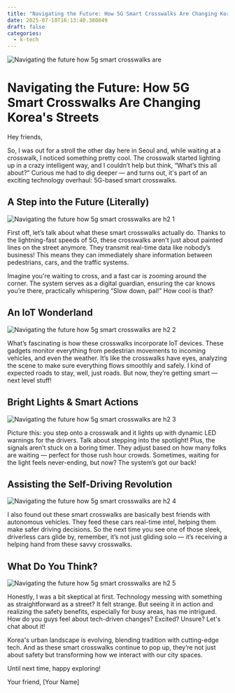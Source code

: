 ```yaml
---
title: "Navigating the Future: How 5G Smart Crosswalks Are Changing Korea's Streets"
date: 2025-07-10T16:13:40.380849
draft: false
categories:
  - k-tech
---
```

![Navigating the future how 5g smart crosswalks are ](/images/navigating-the-future-how-5g-smart-crosswalks-are-.webp)

# Navigating the Future: How 5G Smart Crosswalks Are Changing Korea's Streets

Hey friends,

So, I was out for a stroll the other day here in Seoul and, while waiting at a crosswalk, I noticed something pretty cool. The crosswalk started lighting up in a crazy intelligent way, and I couldn’t help but think, “What’s this all about?” Curious me had to dig deeper — and turns out, it's part of an exciting technology overhaul: 5G-based smart crosswalks.

## A Step into the Future (Literally)

![Navigating the future how 5g smart crosswalks are  h2 1](/images/navigating-the-future-how-5g-smart-crosswalks-are--h2-1.webp)


First off, let’s talk about what these smart crosswalks actually do. Thanks to the lightning-fast speeds of 5G, these crosswalks aren't just about painted lines on the street anymore. They transmit real-time data like nobody’s business! This means they can immediately share information between pedestrians, cars, and the traffic systems. 

Imagine you're waiting to cross, and a fast car is zooming around the corner. The system serves as a digital guardian, ensuring the car knows you’re there, practically whispering “Slow down, pal!” How cool is that?

## An IoT Wonderland

![Navigating the future how 5g smart crosswalks are  h2 2](/images/navigating-the-future-how-5g-smart-crosswalks-are--h2-2.webp)


What’s fascinating is how these crosswalks incorporate IoT devices. These gadgets monitor everything from pedestrian movements to incoming vehicles, and even the weather. It’s like the crosswalks have eyes, analyzing the scene to make sure everything flows smoothly and safely. I kind of expected roads to stay, well, just roads. But now, they’re getting smart — next level stuff!

## Bright Lights & Smart Actions

![Navigating the future how 5g smart crosswalks are  h2 3](/images/navigating-the-future-how-5g-smart-crosswalks-are--h2-3.webp)


Picture this: you step onto a crosswalk and it lights up with dynamic LED warnings for the drivers. Talk about stepping into the spotlight! Plus, the signals aren’t stuck on a boring timer. They adjust based on how many folks are waiting — perfect for those rush hour crowds. Sometimes, waiting for the light feels never-ending, but now? The system’s got our back!

## Assisting the Self-Driving Revolution

![Navigating the future how 5g smart crosswalks are  h2 4](/images/navigating-the-future-how-5g-smart-crosswalks-are--h2-4.webp)


I also found out these smart crosswalks are basically best friends with autonomous vehicles. They feed these cars real-time intel, helping them make safer driving decisions. So the next time you see one of those sleek, driverless cars glide by, remember, it’s not just gliding solo — it’s receiving a helping hand from these savvy crosswalks.

## What Do You Think?

![Navigating the future how 5g smart crosswalks are  h2 5](/images/navigating-the-future-how-5g-smart-crosswalks-are--h2-5.webp)


Honestly, I was a bit skeptical at first. Technology messing with something as straightforward as a street? It felt strange. But seeing it in action and realizing the safety benefits, especially for busy areas, has me intrigued. How do you guys feel about tech-driven changes? Excited? Unsure? Let's chat about it!

Korea's urban landscape is evolving, blending tradition with cutting-edge tech. And as these smart crosswalks continue to pop up, they’re not just about safety but transforming how we interact with our city spaces.

Until next time, happy exploring!

Your friend, [Your Name]
